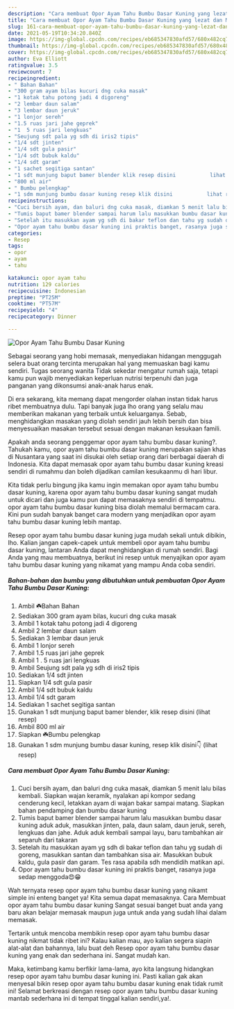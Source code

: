 ```yaml
---
description: "Cara membuat Opor Ayam Tahu Bumbu Dasar Kuning yang lezat dan Mudah Dibuat"
title: "Cara membuat Opor Ayam Tahu Bumbu Dasar Kuning yang lezat dan Mudah Dibuat"
slug: 161-cara-membuat-opor-ayam-tahu-bumbu-dasar-kuning-yang-lezat-dan-mudah-dibuat
date: 2021-05-19T10:34:20.840Z
image: https://img-global.cpcdn.com/recipes/eb685347830afd57/680x482cq70/opor-ayam-tahu-bumbu-dasar-kuning-foto-resep-utama.jpg
thumbnail: https://img-global.cpcdn.com/recipes/eb685347830afd57/680x482cq70/opor-ayam-tahu-bumbu-dasar-kuning-foto-resep-utama.jpg
cover: https://img-global.cpcdn.com/recipes/eb685347830afd57/680x482cq70/opor-ayam-tahu-bumbu-dasar-kuning-foto-resep-utama.jpg
author: Eva Elliott
ratingvalue: 3.5
reviewcount: 7
recipeingredient:
- " Bahan Bahan"
- "300 gram ayam bilas kucuri dng cuka masak"
- "1 kotak tahu potong jadi 4 digoreng"
- "2 lembar daun salam"
- "3 lembar daun jeruk"
- "1 lonjor sereh"
- "1.5 ruas jari jahe geprek"
- "1  5 ruas jari lengkuas"
- "Seujung sdt pala yg sdh di iris2 tipis"
- "1/4 sdt jinten"
- "1/4 sdt gula pasir"
- "1/4 sdt bubuk kaldu"
- "1/4 sdt garam"
- "1 sachet segitiga santan"
- "1 sdt munjung baput bamer blender klik resep disini           lihat resep"
- "800 ml air"
- " Bumbu pelengkap"
- "1 sdm munjung bumbu dasar kuning resep klik disini           lihat resep"
recipeinstructions:
- "Cuci bersih ayam, dan baluri dng cuka masak, diamkan 5 menit lalu bilas kembali. Siapkan wajan keramik, nyalakan api kompor sedang cenderung kecil, letakkan ayam di wajan bakar sampai matang. Siapkan bahan pendamping dan bumbu dasar kuning"
- "Tumis baput bamer blender sampai harum lalu masukkan bumbu dasar kuning aduk aduk, masukkan jinten, pala, daun salam, daun jeruk, sereh, lengkuas dan jahe. Aduk aduk kembali sampai layu, baru tambahkan air separuh dari takaran"
- "Setelah itu masukkan ayam yg sdh di bakar teflon dan tahu yg sudah di goreng, masukkan santan dan tambahkan sisa air. Masukkan bubuk kaldu, gula pasir dan garam. Tes rasa apabila sdh mendidih matikan api."
- "Opor ayam tahu bumbu dasar kuning ini praktis banget, rasanya juga sedap menggoda😍😁"
categories:
- Resep
tags:
- opor
- ayam
- tahu

katakunci: opor ayam tahu 
nutrition: 129 calories
recipecuisine: Indonesian
preptime: "PT25M"
cooktime: "PT57M"
recipeyield: "4"
recipecategory: Dinner

---
```



![Opor Ayam Tahu Bumbu Dasar Kuning](https://img-global.cpcdn.com/recipes/eb685347830afd57/680x482cq70/opor-ayam-tahu-bumbu-dasar-kuning-foto-resep-utama.jpg)

Sebagai seorang yang hobi memasak, menyediakan hidangan menggugah selera buat orang tercinta merupakan hal yang memuaskan bagi kamu sendiri. Tugas seorang  wanita Tidak sekedar mengatur rumah saja, tetapi kamu pun wajib menyediakan keperluan nutrisi terpenuhi dan juga panganan yang dikonsumsi anak-anak harus enak.

Di era  sekarang, kita memang dapat mengorder olahan instan tidak harus ribet membuatnya dulu. Tapi banyak juga lho orang yang selalu mau memberikan makanan yang terbaik untuk keluarganya. Sebab, menghidangkan masakan yang diolah sendiri jauh lebih bersih dan bisa menyesuaikan masakan tersebut sesuai dengan makanan kesukaan famili. 



Apakah anda seorang penggemar opor ayam tahu bumbu dasar kuning?. Tahukah kamu, opor ayam tahu bumbu dasar kuning merupakan sajian khas di Nusantara yang saat ini disukai oleh setiap orang dari berbagai daerah di Indonesia. Kita dapat memasak opor ayam tahu bumbu dasar kuning kreasi sendiri di rumahmu dan boleh dijadikan camilan kesukaanmu di hari libur.

Kita tidak perlu bingung jika kamu ingin memakan opor ayam tahu bumbu dasar kuning, karena opor ayam tahu bumbu dasar kuning sangat mudah untuk dicari dan juga kamu pun dapat memasaknya sendiri di tempatmu. opor ayam tahu bumbu dasar kuning bisa diolah memalui bermacam cara. Kini pun sudah banyak banget cara modern yang menjadikan opor ayam tahu bumbu dasar kuning lebih mantap.

Resep opor ayam tahu bumbu dasar kuning juga mudah sekali untuk dibikin, lho. Kalian jangan capek-capek untuk membeli opor ayam tahu bumbu dasar kuning, lantaran Anda dapat menghidangkan di rumah sendiri. Bagi Anda yang mau membuatnya, berikut ini resep untuk menyajikan opor ayam tahu bumbu dasar kuning yang nikamat yang mampu Anda coba sendiri.

<!--inarticleads1-->

##### Bahan-bahan dan bumbu yang dibutuhkan untuk pembuatan Opor Ayam Tahu Bumbu Dasar Kuning:

1. Ambil  ☘️Bahan Bahan
1. Sediakan 300 gram ayam bilas, kucuri dng cuka masak
1. Ambil 1 kotak tahu potong jadi 4 digoreng
1. Ambil 2 lembar daun salam
1. Sediakan 3 lembar daun jeruk
1. Ambil 1 lonjor sereh
1. Ambil 1.5 ruas jari jahe geprek
1. Ambil 1 . 5 ruas jari lengkuas
1. Ambil Seujung sdt pala yg sdh di iris2 tipis
1. Sediakan 1/4 sdt jinten
1. Siapkan 1/4 sdt gula pasir
1. Ambil 1/4 sdt bubuk kaldu
1. Ambil 1/4 sdt garam
1. Sediakan 1 sachet segitiga santan
1. Gunakan 1 sdt munjung baput bamer blender, klik resep disini           (lihat resep)
1. Ambil 800 ml air
1. Siapkan  ☘️Bumbu pelengkap
1. Gunakan 1 sdm munjung bumbu dasar kuning, resep klik disini👇           (lihat resep)




<!--inarticleads2-->

##### Cara membuat Opor Ayam Tahu Bumbu Dasar Kuning:

1. Cuci bersih ayam, dan baluri dng cuka masak, diamkan 5 menit lalu bilas kembali. Siapkan wajan keramik, nyalakan api kompor sedang cenderung kecil, letakkan ayam di wajan bakar sampai matang. Siapkan bahan pendamping dan bumbu dasar kuning
1. Tumis baput bamer blender sampai harum lalu masukkan bumbu dasar kuning aduk aduk, masukkan jinten, pala, daun salam, daun jeruk, sereh, lengkuas dan jahe. Aduk aduk kembali sampai layu, baru tambahkan air separuh dari takaran
1. Setelah itu masukkan ayam yg sdh di bakar teflon dan tahu yg sudah di goreng, masukkan santan dan tambahkan sisa air. Masukkan bubuk kaldu, gula pasir dan garam. Tes rasa apabila sdh mendidih matikan api.
1. Opor ayam tahu bumbu dasar kuning ini praktis banget, rasanya juga sedap menggoda😍😁




Wah ternyata resep opor ayam tahu bumbu dasar kuning yang nikamt simple ini enteng banget ya! Kita semua dapat memasaknya. Cara Membuat opor ayam tahu bumbu dasar kuning Sangat sesuai banget buat anda yang baru akan belajar memasak maupun juga untuk anda yang sudah lihai dalam memasak.

Tertarik untuk mencoba membikin resep opor ayam tahu bumbu dasar kuning nikmat tidak ribet ini? Kalau kalian mau, ayo kalian segera siapin alat-alat dan bahannya, lalu buat deh Resep opor ayam tahu bumbu dasar kuning yang enak dan sederhana ini. Sangat mudah kan. 

Maka, ketimbang kamu berfikir lama-lama, ayo kita langsung hidangkan resep opor ayam tahu bumbu dasar kuning ini. Pasti kalian gak akan menyesal bikin resep opor ayam tahu bumbu dasar kuning enak tidak rumit ini! Selamat berkreasi dengan resep opor ayam tahu bumbu dasar kuning mantab sederhana ini di tempat tinggal kalian sendiri,ya!.

